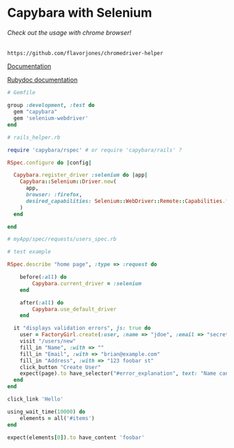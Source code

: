# Capybara with Selenium

###### Check out the usage with chrome browser!
```
https://github.com/flavorjones/chromedriver-helper
```


[Documentation](https://github.com/teamcapybara/capybara)

[Rubydoc documentation](http://www.rubydoc.info/github/jnicklas/Capybara)

```ruby
# Gemfile

group :development, :test do
  gem "capybara"
  gem 'selenium-webdriver'
end
```


```ruby
# rails_helper.rb

require 'capybara/rspec' # or require 'capybara/rails' ?

RSpec.configure do |config|

  Capybara.register_driver :selenium do |app|
    Capybara::Selenium::Driver.new(
      app,
      browser: :firefox,
      desired_capabilities: Selenium::WebDriver::Remote::Capabilities.firefox(marionette: false)
    )
  end

end

```



```ruby
# myApp/spec/requests/users_spec.rb

# test example

RSpec.describe "home page", :type => :request do

    before(:all) do
        Capybara.current_driver = :selenium
    end

    after(:all) do
        Capybara.use_default_driver
    end

  it "displays validation errors", js: true do
    user = FactoryGirl.create(:user, :name => "jdoe", :email => "secret")
    visit "/users/new"
    fill_in "Name", :with => ""
    fill_in "Email", :with => "brian@example.com"
    fill_in "Address", :with => "123 foobar st"
    click_button "Create User"
    expect(page).to have_selector("#error_explanation", text: "Name can't be blank")
  end
end

```


```ruby
click_link 'Hello'

using_wait_time(10000) do
    elements = all('#items')
end

expect(elements[0]).to have_content 'foobar'

```
